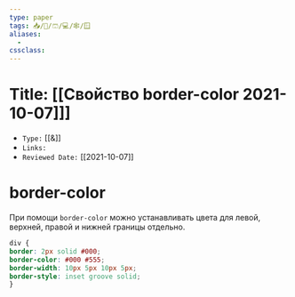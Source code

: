 ```yaml
---
type: paper
tags: 📥️/📜️/🩳/💻/🕸/🪟
aliases:
  - 
cssclass: 
---
```




# Title: **[[Свойство border-color 2021-10-07]]]**
- `Type:` [[&]]
- `Links:`
- `Reviewed Date:` [[2021-10-07]]

# border-color
При помощи `border-color` можно устанавливать цвета для левой, верхней, правой и нижней границы отдельно.

```css
div {  
border: 2px solid #000;  
border-color: #000 #555;  
border-width: 10px 5px 10px 5px;  
border-style: inset groove solid;  
}
```